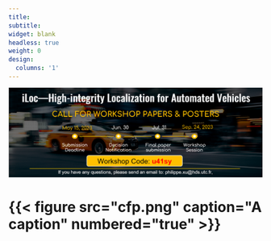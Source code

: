 ```yaml
---
title:
subtitle:
widget: blank
headless: true
weight: 0
design:
  columns: '1'
---
```

![](featured_cfp.png "")
# {{< figure src="cfp.png" caption="A caption" numbered="true" >}}
